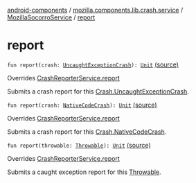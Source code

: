 [android-components](../../index.md) / [mozilla.components.lib.crash.service](../index.md) / [MozillaSocorroService](index.md) / [report](./report.md)

# report

`fun report(crash: `[`UncaughtExceptionCrash`](../../mozilla.components.lib.crash/-crash/-uncaught-exception-crash/index.md)`): `[`Unit`](https://kotlinlang.org/api/latest/jvm/stdlib/kotlin/-unit/index.html) [(source)](https://github.com/mozilla-mobile/android-components/blob/master/components/lib/crash/src/main/java/mozilla/components/lib/crash/service/MozillaSocorroService.kt#L52)

Overrides [CrashReporterService.report](../-crash-reporter-service/report.md)

Submits a crash report for this [Crash.UncaughtExceptionCrash](../../mozilla.components.lib.crash/-crash/-uncaught-exception-crash/index.md).

`fun report(crash: `[`NativeCodeCrash`](../../mozilla.components.lib.crash/-crash/-native-code-crash/index.md)`): `[`Unit`](https://kotlinlang.org/api/latest/jvm/stdlib/kotlin/-unit/index.html) [(source)](https://github.com/mozilla-mobile/android-components/blob/master/components/lib/crash/src/main/java/mozilla/components/lib/crash/service/MozillaSocorroService.kt#L56)

Overrides [CrashReporterService.report](../-crash-reporter-service/report.md)

Submits a crash report for this [Crash.NativeCodeCrash](../../mozilla.components.lib.crash/-crash/-native-code-crash/index.md).

`fun report(throwable: `[`Throwable`](https://kotlinlang.org/api/latest/jvm/stdlib/kotlin/-throwable/index.html)`): `[`Unit`](https://kotlinlang.org/api/latest/jvm/stdlib/kotlin/-unit/index.html) [(source)](https://github.com/mozilla-mobile/android-components/blob/master/components/lib/crash/src/main/java/mozilla/components/lib/crash/service/MozillaSocorroService.kt#L60)

Overrides [CrashReporterService.report](../-crash-reporter-service/report.md)

Submits a caught exception report for this [Throwable](https://kotlinlang.org/api/latest/jvm/stdlib/kotlin/-throwable/index.html).

